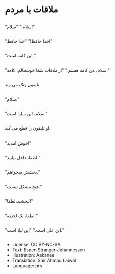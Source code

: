 # ملاقات با مردم

##
"سلام!" "سلام!"

##
"خدا حافظ!" "خدا حافظ!"

##
"اين کامه است."

##
"سلام، من کامه هستم." "از ملاقات شما خوشحالم، کامه."

##
تليفون زنګ می زند.

##
"سلام."

##
"سلام، این سارا است."

##
او تليفون را قطع‌ می کند.

##
"خوش آمديد!"

##
"لطفا، داخل بياييد."

##
"بخشش میخواهم."

##
"هیچ مشکل نیست."

##
"ببخشید،لطفا!"

##
"لطفا، يک لحظه."

##
"این علی است." "اين ليلا است."

##
* License: CC BY-NC-SA
* Text: Espen Stranger-Johannessen
* Illustration: Aakanee
* Translation: Shir Ahmad Laiwal
* Language: prs
